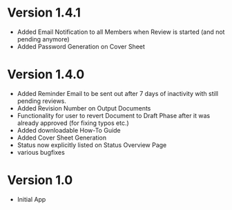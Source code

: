 # Version 1.4.1
 - Added Email Notification to all Members when Review is started (and not pending anymore)
 - Added Password Generation on Cover Sheet

# Version 1.4.0
 - Added Reminder Email to be sent out after 7 days of inactivity with still pending reviews.
 - Added Revision Number on Output Documents
 - Functionality for user to revert Document to Draft Phase after it was already approved (for fixing typos etc.)
 - Added downloadable How-To Guide
 - Added Cover Sheet Generation
 - Status now explicitly listed on Status Overview Page
 - various bugfixes

# Version 1.0
 - Initial App
